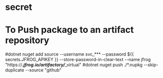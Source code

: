 # secret

# To Push package to an artifact repository
#dotnet nuget add source --username svc_*** --password ${{ secrets.JFROG_APIKEY }} --store-password-in-clear-text --name jfrog "https://***.jfrog.io/artifactory/***_virtual"
#dotnet nuget push ./*.nupkg --skip-duplicate --source "github"


